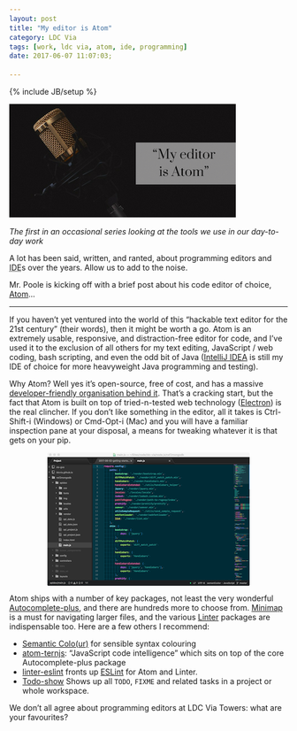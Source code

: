 ```yaml
---
layout: post
title: "My editor is Atom"
category: LDC Via
tags: [work, ldc via, atom, ide, programming]
date: 2017-06-07 11:07:03;

---
```


{% include JB/setup %}

<div class="blog-header">
  <img src="/assets/img/blog/atom-header.png" alt="Header image: Atom, code editor" title="Header image: Atom, code editor" height="205px" width="410px" />
  </div>

_The first in an occasional series looking at the tools we use in our day-to-day work_

A lot has been said, written, and ranted, about programming editors and <abbr title="Integrated Development Environment">IDE</abbr>s over the years. Allow us to add to the noise.

Mr. Poole is kicking off with a brief post about his code editor of choice, [Atom](https://atom.io)&hellip;

----

If you haven’t yet ventured into the world of this “hackable text editor for the 21st century” (their words), then it might be worth a go. Atom is an extremely usable, responsive, and distraction-free editor for code, and I’ve used it to the exclusion of all others for my text editing, JavaScript / web coding, bash scripting, and even the odd bit of Java ([IntelliJ IDEA](https://www.jetbrains.com/idea/) is still my IDE of choice for more heavyweight Java programming and testing).

Why Atom? Well yes it’s open-source, free of cost, and has a massive [developer-friendly organisation behind it](https://github.com). That’s a cracking start, but the fact that Atom is built on top of tried-n-tested web technology ([Electron](https://electron.atom.io)) is the real clincher. If you don’t like something in the editor, all it takes is Ctrl-Shift-i (Windows) or Cmd-Opt-i (Mac) and you will have a familiar inspection pane at your disposal, a means for tweaking whatever it is that gets on your pip.

<img src="/assets/img/blog/atom-scrn.png" alt="Screenshot: Atom running on macOS" title="Screenshot: Atom running on macOS" height="241" width="366" style="display: block; margin: 1em auto "/>

Atom ships with a number of key packages, not least the very wonderful [Autocomplete-plus](https://github.com/atom/autocomplete-plus), and there are hundreds more to choose from. [Minimap](https://atom.io/packages/minimap) is a must for navigating larger files, and the various [Linter](https://github.com/steelbrain/linter) packages are indispensable too. Here are a few others I recommend:

* [Semantic Colo(ur)](http://atom.io/packages/semanticolor) for sensible syntax colouring
* [atom-ternjs](https://atom.io/packages/atom-ternjs): “JavaScript code intelligence” which sits on top of the core Autocomplete-plus package
* [linter-eslint](https://github.com/AtomLinter/linter-eslint) fronts up [ESLint](http://eslint.org) for Atom and Linter.
* [Todo-show](https://atom.io/packages/todo-show) Shows up all `TODO`, `FIXME` and related tasks in a project or whole workspace.

We don’t all agree about programming editors at LDC Via Towers: what are your favourites?
